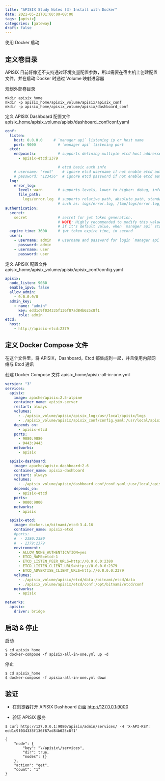 ```yaml
---
title: "APISIX Study Notes (3) Install with Docker"
date: 2021-05-21T01:00:00+08:00
tags: [apisix]
categories: [gateway]
draft: false
---
```


使用 Docker 启动

## 定义卷目录

APISIX 目前好像还不支持通过环境变量配置参数，所以需要在宿主机上创建配置文件，并在启动 Docker 时通过 Volume 映射进容器

规划外部卷目录

```shell
mkdir apisix_home
mkdir -p apisix_home/apisix_volume/apisix/apisix_conf
mkdir -p apisix_home/apisix_volume/apisix/dashboard_conf
```

定义 APISIX Dashboard 配置文件 apisix_home/apisix_volume/apisix/dashboard_conf/conf.yaml

```yaml
conf:
  listen:
    host: 0.0.0.0     # `manager api` listening ip or host name
    port: 9000          # `manager api` listening port
  etcd:
    endpoints:          # supports defining multiple etcd host addresses for an etcd cluster
      - apisix-etcd:2379

                        # etcd basic auth info
    # username: "root"    # ignore etcd username if not enable etcd auth
    # password: "123456"  # ignore etcd password if not enable etcd auth
  log:
    error_log:
      level: warn       # supports levels, lower to higher: debug, info, warn, error, panic, fatal
      file_path:
        logs/error.log  # supports relative path, absolute path, standard output
                        # such as: logs/error.log, /tmp/logs/error.log, /dev/stdout, /dev/stderr
authentication:
  secret:
    secret              # secret for jwt token generation.
                        # NOTE: Highly recommended to modify this value to protect `manager api`.
                        # if it's default value, when `manager api` start, it will generate a random string to replace it.
  expire_time: 3600     # jwt token expire time, in second
  users:
    - username: admin   # username and password for login `manager api`
      password: admin
    - username: user
      password: user
```

定义 APISIX 配置文件 apisix_home/apisix_volume/apisix/apisix_conf/config.yaml

```yaml
apisix:
  node_listen: 9080
  enable_ipv6: false
  allow_admin:
    - 0.0.0.0/0
  admin_key:
    - name: "admin"
      key: edd1c9f034335f136f87ad84b625c8f1
      role: admin
etcd:
  host:
    - http://apisix-etcd:2379
```

## 定义 Docker Compose 文件

在这个文件里，将 APISIX，Dashboard，Etcd 都集成到一起，并且使用内部网络与 Etcd 通讯

创建 Docker Compose 文件 apisix_home/apisix-all-in-one.yml

```yaml
version: "3"
services:
  apisix:
    image: apache/apisix:2.5-alpine
    container_name: apisix-server
    restart: always
    volumes:
      - ./apisix_volume/apisix/apisix_log:/usr/local/apisix/logs
      - ./apisix_volume/apisix/apisix_conf/config.yaml:/usr/local/apisix/conf/config.yaml:ro
    depends_on:
      - apisix-etcd
    ports:
      - 9080:9080
      - 9443:9443
    networks:
      - apisix

  apisix-dashboard:
    image: apache/apisix-dashboard:2.6
    container_name: apisix-dashboard
    restart: always
    volumes:
      - ./apisix_volume/apisix/dashboard_conf/conf.yaml:/usr/local/apisix-dashboard/conf/conf.yaml:ro
    depends_on:
      - apisix-etcd
    ports:
      - 9000:9000
    networks:
      - apisix

  apisix-etcd:
    image: docker.io/bitnami/etcd:3.4.16
    container_name: apisix-etcd
    #ports:
    #  - 2380:2380
    #  - 2379:2379
    environment:
      - ALLOW_NONE_AUTHENTICATION=yes
      - ETCD_NAME=etcd-1
      - ETCD_LISTEN_PEER_URLS=http://0.0.0.0:2380
      - ETCD_LISTEN_CLIENT_URLS=http://0.0.0.0:2379
      - ETCD_ADVERTISE_CLIENT_URLS=http://0.0.0.0:2379
    volumes:
      - ./apisix_volume/apisix/etcd/data:/bitnami/etcd/data
      - ./apisix_volume/apisix/etcd/conf:/opt/bitnami/etcd/conf
    networks:
      - apisix

networks:
  apisix:
    driver: bridge
```

## 启动 & 停止

启动

```shell
$ cd apisix_home
$ docker-compose -f apisix-all-in-one.yml up -d
```

停止

```shell
$ cd apisix_home
$ docker-compose -f apisix-all-in-one.yml down
```

## 验证

* 在浏览器打开 APISIX Dashboard 页面 http://127.0.0.1:9000
  
* 验证 APISIX 服务

```shell
$ curl http://127.0.0.1:9080/apisix/admin/services/ -H 'X-API-KEY: edd1c9f034335f136f87ad84b625c8f1'

{
	"node": {
		"key": "\/apisix\/services",
		"dir": true,
		"nodes": {}
	},
	"action": "get",
	"count": "1"
}
```

